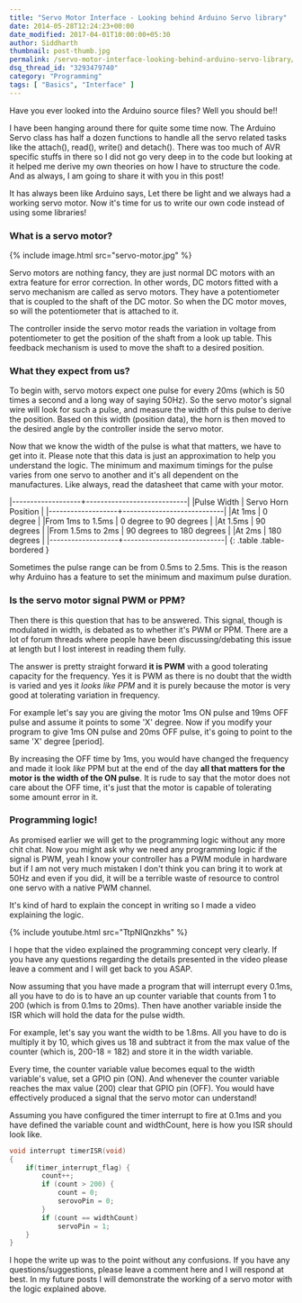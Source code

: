 ```yaml
---
title: "Servo Motor Interface - Looking behind Arduino Servo library"
date: 2014-05-28T12:24:23+00:00
date_modified: 2017-04-01T10:00:00+05:30
author: Siddharth
thumbnail: post-thumb.jpg
permalink: /servo-motor-interface-looking-behind-arduino-servo-library/
dsq_thread_id: "3293479740"
category: "Programming"
tags: [ "Basics", "Interface" ]
---
```


Have you ever looked into the Arduino source files? Well you should be!!

I have been hanging around there for quite some time now. The Arduino Servo class has half a dozen functions to handle all the servo related tasks like the attach(), read(), write() and detach(). There was too much of AVR specific stuffs in there so I did not go very deep in to the code but looking at it helped me derive my own theories on how I have to structure the code. And as always, I am going to share it with you in this post!

It has always been like Arduino says, Let there be light and we always had a working servo motor. Now it's time for us to write our own code instead of using some libraries!

### **What is a servo motor?**

{% include image.html src="servo-motor.jpg" %}

Servo motors are nothing fancy, they are just normal DC motors with an extra feature for error correction. In other words, DC motors fitted with a servo mechanism are called as servo motors. They have a potentiometer that is coupled to the shaft of the DC motor. So when the DC motor moves,  so will the potentiometer that is attached to it.

The controller inside the servo motor reads the variation in voltage from potentiometer to get the position of the shaft from a look up table. This feedback mechanism is used to move the shaft to a desired position.

### **What they expect from us?**

To begin with, servo motors expect one pulse for every 20ms (which is 50 times a second and a long way of saying 50Hz). So the servo motor's signal wire will look for such a pulse, and measure the width of this pulse to derive the position. Based on this width (position data), the horn is then moved to the desired angle by the controller inside the servo motor.

Now that we know the width of the pulse is what that matters, we have to get into it. Please note that this data is just an approximation to help you understand the logic. The minimum and maximum timings for the pulse varies from one servo to another and it's all dependent on the manufactures. Like always, read the datasheet that came with your motor.

|-------------------+----------------------------|
|Pulse Width        | Servo Horn Position        |
|-------------------+----------------------------|
|At 1ms             |  0 degree                  |
|From 1ms to 1.5ms  |   0 degree to 90 degrees   |
|At 1.5ms           |  90 degrees                |
|From 1.5ms to 2ms  |  90 degrees to 180 degrees |
|At 2ms             | 180 degrees                |
|-------------------+----------------------------|
{: .table .table-bordered }

Sometimes the pulse range can be from 0.5ms to 2.5ms. This is the reason why Arduino has a feature to set the minimum and maximum pulse duration.

### **Is the servo motor signal PWM or PPM?**

Then there is this question that has to be answered. This signal, though is modulated in width, is debated as to whether it's PWM or PPM. There are a lot of forum threads where people have been discussing/debating this issue at length but I lost interest in reading them fully.

The answer is pretty straight forward **it is PWM** with a good tolerating capacity for the frequency. Yes it is PWM as there is no doubt that the width is varied and yes it _looks like PPM_ and it is purely because the motor is very good at tolerating variation in frequency.

For example let's say you are giving the motor 1ms ON pulse and 19ms OFF pulse and assume it points to some 'X' degree. Now if you modify your program to give 1ms ON pulse and 20ms OFF pulse, it's going to point to the same 'X' degree [period].

By increasing the OFF time by 1ms, you would have changed the frequency and made it look _like_ PPM but at the end of the day **all that matters for the motor is the width of the ON pulse**. It is rude to say that the motor does not care about the OFF time, it's just that the motor is capable of tolerating some amount error in it.

### **Programming logic!**

As promised earlier we will get to the programming logic without any more chit chat. Now you might ask why we need any programming logic if the signal is PWM, yeah I know your controller has a PWM module in hardware but if I am not very much mistaken I don't think you can bring it to work at 50Hz and even if you did, it will be a terrible waste of resource to control one servo with a native PWM channel.

It's kind of hard to explain the concept in writing so I made a video explaining the logic.

{% include youtube.html src="TtpNlQnzkhs" %}

I hope that the video explained the programming concept very clearly. If you have any questions regarding the details presented in the video please leave a comment and I will get back to you ASAP.

Now assuming that you have made a program that will interrupt every 0.1ms, all you have to do is to have an up counter variable that counts from 1 to 200 (which is from 0.1ms to 20ms). Then have another variable inside the ISR which will hold the data for the pulse width.

For example, let's say you want the width to be 1.8ms. All you have to do is multiply it by 10, which gives us 18 and subtract it from the max value of the counter (which is, 200-18 = 182) and store it in the width variable.

Every time, the counter variable value becomes equal to the width variable's value, set a GPIO pin (ON). And whenever the counter variable reaches the max value (200) clear that GPIO pin (OFF). You would have effectively produced a signal that the servo motor can understand!

Assuming you have configured the timer interrupt to fire at 0.1ms and you have defined the variable count and widthCount, here is how you ISR should look like.

``` c
void interrupt timerISR(void)
{
    if(timer_interrupt_flag) {
        count++;
        if (count > 200) {
            count = 0;
            serovoPin = 0;
        }
        if (count == widthCount)
            servoPin = 1;
    }
}
```

I hope the write up was to the point without any confusions. If you have any questions/suggestions, please leave a comment here and I will respond at best. In my future posts I will demonstrate the working of a servo motor with the logic explained above.
